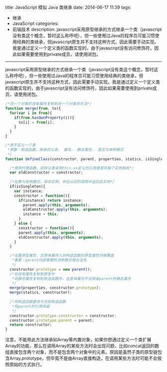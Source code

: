 title: JavaScript 模拟 Java 类继承
date: 2014-06-17 11:39
tags:
 - 继承
 - JavaScript
categories: 
 - 前端技术
description: javascript采用原型继承的方式继承一个类（javascript没有类这个概念，暂时这么称呼吧），但一些使用过Java的程序员可能习惯使用经典的类继承，但javascript原生并不支持这种方式，因此需要手动实现。我是通过定义一个定义类的函数实现的，由于javascript没有访问修饰符，因此如果需要使用到private成员，请使用闭包。

---

javascript采用原型继承的方式继承一个类（javascript没有类这个概念，暂时这么称呼吧），但一些使用过Java的程序员可能习惯使用经典的类继承，但javascript原生并不支持这种方式，因此需要手动实现。我是通过定义一个定义类的函数实现的，由于javascript没有访问修饰符，因此如果需要使用到private成员，请使用闭包。

```js
/*将一个对象的自有属性复制到另一个对象的方法*/
function merge(from, to){
  for(var i in from){
    if(from.hasOwnProperty(i)){
      to[i] = from[i];
    }
  }
}

/*用于定义一个类
 *参数：构造函数，继承的父类， 属性， 静态属性， 是否为单例模式
 */
function defineClass(constructor, parent, properties, statics, isSingleton){

  /*使用代理函数，这样父类采用this.xx定义的引用类型将每个实例独有*/
  var oldConstructor = constructor;
  
  /*如果为单例模式，保存实例，并在以后的调用中返回此实例*/
  if(isSingleton){
    var instance;
    constructor = function(){
      if(instance) return instance;
        parent.apply(this, arguments);
        oldConstructor.apply(this, arguments);
        instance = this;
      }
    } else {
      constructor = function(){
      parent.apply(this, arguments);
      oldConstructor.apply(this, arguments);
    }
  }

  /*设置原型属性，这意味着传入的构造函数的原型属性将被覆盖
   *重要：parent内部需要检测参数合理合法性
   */
  constructor.prototype = new parent();
  /*将自有属性复制到原型中
   *将静态属性复制到构造函数中，这意味着将不会继承parent的静态属性
   */
  merge(properties, constructor.prototype);
  merge(statics, constructor);
  
  /*将构造函数更改为当前构造函数
   *将parent的引用保留
   */
  constructor.prototype.constructor = constructor;
  constructor.prototype.parent = parent;
  return constructor;
}
```

注意，不能用此方法继承如Array等内置对象，如果你想通过定义一个类扩展Array的功能，那么在调用Array的某些方法时会出现问题，比如concat返回的数组直接包含两个对象，而不是包含两个对象中的元素。原因是虽然子类的原型链包含Array.prototype，但毕竟不是由Array直接构造，在调用某些方法时可能不会按照原始的方式执行。
